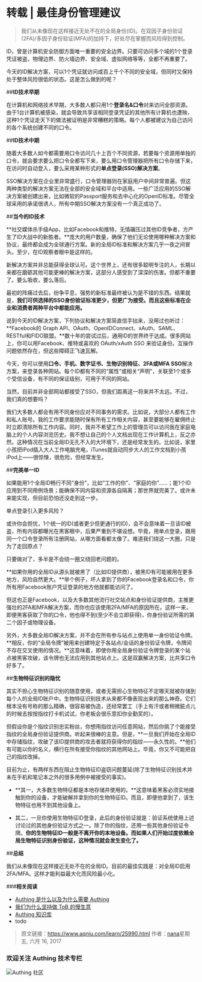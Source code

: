 # 转载 | 最佳身份管理建议

> 我们从未像现在这样接近无处不在的全局身份(ID)。在双因子身份验证(2FA)/多因子身份验证(MFA)的加持下，好处尽在掌握而风险得到控制。

ID，曾是计算机安全防御方面唯一重要的安全边界。只要可访问多个域的1个登录凭证被盗，物理边界、防火墙边界、安全域、虚拟网络等等，全都不再重要了。

今天的ID解决方案，可以1个凭证就访问成百上千个不同的安全域，但同时又保持处于整体风险很低的状态。这是怎么做到的呢？

##**ID技术早期**

在计算机和网络技术早期，大多数人都只用1个**登录名&口令**对来访问全部资源。由于1台计算机被感染，就会导致共享该相同登录凭证的其他所有计算机也遭殃，这种1个凭证走天下的做法被证明是非常糟糕的策略。每个人都被建议为自己访问的各个系统创建不同的口令。

##**ID技术中期**

随着大多数人如今都需要用口令访问几十上百个不同资源，若要每个资源用单独的口令，就会要求要么把口令全都写下来，要么用口令管理器把所有口令存储下来，在访问时自动登入，要么采用某种形式的**单点登录(SSO)解决方案**。

SSO解决方案在企业里非常盛行，口令管理器则在家庭用户中间非常普遍。但这两种类型的解决方案无法在全部的安全域和平台中适用。一些广泛应用的SSO解决方案被创建出来，比如微软的Passport服务和去中心化的OpenID标准。尽管全球采用的承诺很诱人，所有中期SSO解决方案没有一个真正成功了。

##**当今的ID技术**

**社交媒体杀手级App，比如Facebook和推特，无情碾压过其他ID竞争者，方产生了ID大战中的新胜者。**庞大的用户数量，确保了他们无论使用哪种解决方案和协议，最终都会成为全球通行方案。新的全局ID标准和解决方案几乎一夜之间冒头。至少，在ID观察者眼中是这样的。

新解决方案并非总能获得全球认可。这个世界上，还有很多聪明专注的人，长期以来都在磨砺其他可能更棒的解决方案，这部分人感受到了深深的伤害。但都不重要了。要么吸收，要么落后。

最初的阵痛过去后，纷争平息，强势的新标准最终被认为是不错的东西。结果就是，**我们可供选择的SSO身份验证标准更少，但更广为接受。而且这些标准在企业和消费者两种平台中都能应用。**

说到今天的ID解决方案，下列协议和解决方案简直信手拈来，没用过也听过：**Facebook的 Graph API、OAuth、OpenIDConnect、xAuth、SAML、RESTful和FIDO联盟。**数十年的尝试过后，通用ID的世界终于达成。很多网站上，你可以用Facebook、推特或喜欢的 OAuth/xAuth SSO 来验证身份。互操作问题依然存在，但这些障碍正飞速瓦解。

今天，你可以使用**口令、手机、数字证书、生物识别特征、2FA或MFA SSO**解决方案，来登录各种网站。每个ID都有不同的“属性”或相关“声明”，关联至1个或多个受信设备，有不同的保证级别，可用于不同的网站。

当然，目前并非全部网站都接受了SSO，但我们距离这一将来并不太远。不过，我们真的想要吗？

我们大多数人都会有用不同身份应对不同事务的需求。比如说，大部分人都有工作和私人账号。我的工作要求能随时保有所有工作相关内容，甚至要能够在雇佣终止时立即清除所有工作内容。同时，我并不希望工作上的管理员可以访问我在家庭电脑上的个人内容浏览历史。我不想让自己的个人文档出现在工作计算机上，反之亦然。这种情况在当前全局ID无孔不入的大环境下，还是经常发生的。比如说，家里小孩把iPod插入大人工作电脑充电，iTunes就自动同步大人的工作文档到小孩iPod上——很惊悚，很危险，但经常发生。

##**完美单一ID**

如果能用1个全局ID畅行不同“身份”，比如“工作的你”、“家庭的你”……；能1个ID应用到不同用例场景；能确保不同内容和资源各自隔离；那世界就完美了。或许未来能实现，但目前恐怕还没走到这一步。

单点登录引入更多风险？

或许你会担忧，1个统一的ID(或者更少但更通行的ID)，会不会意味着一旦该ID被盗，所有内容都曝光在黑客眼中，后果严重到不堪设想。毕竟，用单点登录，跟用同一个口令登录所有注册网站，从哪方面看都太像了。难道我们绕这一大圈，只是为了走回原点？

只要做对了，多半是不会绕一圈又绕回老问题的。

**如果你用的全局ID从源头就被黑了（比如ID提供商），被黑ID有可能被用在更多地方，风险自然更大。**举个例子，坏人拿到了你的Facebook登录名和口令，你所有用Facebook账户凭证登录的地方他就都能访问了。

但这也正是Facebook，以及大多数其他流行社交站点和身份验证提供商，主推更强壮的2FA和MFA解决方案，而你也应该使用2FA/MFA的原因所在。这样一来，即便黑客获取了你的口令，他也得不到(至少不会立即获得)，你身份验证所需的第二个因子或物理设备。

另外，大多数全局ID解决方案，并不会在所有参与站点上使用单一身份验证令牌。**相反，你的“全局令牌”被用来创建特定于各站点/会话的身份验证令牌，令牌间不存在交叉使用的情况。**这意味着，即使你用全局身份验证令牌登录的某个站点被黑客攻破，该令牌也无法应用到其他站点上。这是双赢解决方案，比共享口令好多了。

##**生物特征识别的隐忧**

其实不担心生物特征识别的随意使用，或者无需担心生物特征不定哪天就被存储到每个人的全局ID账户中。生物特征识别技术从来都不像表现出来的那么神奇。它们根本没有号称的那么精确，很容易被伪造，还经常罢工（手上有汗或者稍微脏点儿的时候去按按指纹打卡机试试，你老板会很乐意扣你全勤奖的）。

但假设你是个指纹识别忠实粉丝，你想用指纹访问任意网站，然后你挑了个能接受指纹的全局身份验证提供商。听起来很棒的主意。但是，**一旦我们开始在全局ID中存储指纹，攻破了该ID提供商的攻击者就将获得你的指纹——永久性的。**他们有可能以你的名义，横行在所有接受你指纹的其他网站上。毕竟，你又不可能把自己的指纹改掉。

目前为止，有两样东西在阻止生物特征ID盗窃问题蔓延(除了生物特征识别技术并未在手机和笔记本之外的很多用例中被接受的事实)。

* **其一，大多数生物特征都是本地存储并使用的。**这意味着黑客必须实地接触到你的设备，才能破解并拿到你的生物特征ID。而且，即便他拿到了，该生物特征也用不到其他设备上。

* 其二，一旦你使用生物特征ID登录，此后的身份验证就是：验证系统使用上述讨论过的其他身份验证方式之一。除了你的指纹，还用一些其他身份验证令牌。**你的生物特征ID一般是不离开你的本地设备。而如果人们开始过度依赖全局生物特征识别身份验证，这种情况就会发生变化了。**

##**总结**

我们从未像现在这样接近无处不在的全局ID。目前的最佳实践是：对全局ID启用2FA/MFA。这样才能利益最大化而风险最小化。



###**相关阅读**
* [Authing 是什么以及为什么需要 Authing](https://authing.cn/blog//Authing%E6%98%AF%E4%BB%80%E4%B9%88%E4%BB%A5%E5%8F%8A%E4%B8%BA%E4%BB%80%E4%B9%88%E9%9C%80%E8%A6%81Authing.html)
* [我们为什么坚持做 ToB 的慢生意](https://authing.cn/blog//我们为什么坚持做ToB的慢生意.html)
* [Authing 知识库](https://learn.authing.cn/authing/)
* todo

> 原文链接：https://www.aqniu.com/learn/25990.html  作者：[nana](https://www.aqniu.com/vip/nana)星期五, 六月 16, 2017

### 欢迎关注 Authing 技术专栏
![Authing 社区](https://cdn.authing.cn/blog/Authing_mini.jpg)